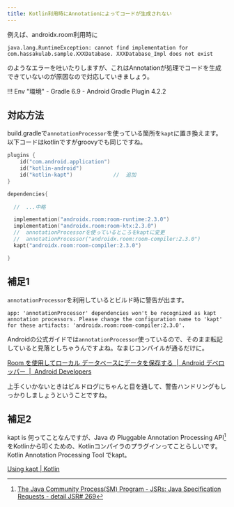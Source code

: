 ```yaml
---
title: Kotlin利用時にAnnotationによってコードが生成されない
---
```


例えば、androidx.room利用時に
```
java.lang.RuntimeException: cannot find implementation for com.hassakulab.sample.XXXDatabase. XXXDatabase_Impl does not exist
```
のようなエラーを吐いたりしますが、これはAnnotationが処理でコードを生成できていないのが原因なので対応していきましょう。

!!! Env "環境"
    - Gradle 6.9
    - Android Gradle Plugin 4.2.2


## 対応方法

build.gradleで`annotationProcessor`を使っている箇所を`kapt`に置き換えます。  
以下コードはkotlinですがgroovyでも同じですね。

```kts
plugins {
    id("com.android.application")
    id("kotlin-android")
    id("kotlin-kapt")             //  追加
}

dependencies{
  
  //  ...中略

  implementation("androidx.room:room-runtime:2.3.0")
  implementation("androidx.room:room-ktx:2.3.0")
  //  annotationProcessorを使っているところをkaptに変更
  //  annotationProcessor("androidx.room:room-compiler:2.3.0")
  kapt("androidx.room:room-compiler:2.3.0")

}
```

## 補足1

`annotationProcessor`を利用しているとビルド時に警告が出ます。
```
app: 'annotationProcessor' dependencies won't be recognized as kapt annotation processors. Please change the configuration name to 'kapt' for these artifacts: 'androidx.room:room-compiler:2.3.0'.
```
Androidの公式ガイドでは`annotationProcessor`使っているので、そのまま転記していると見落としちゃうんですよね。なまじコンパイルが通るだけに。

[Room を使用してローカル データベースにデータを保存する  |  Android デベロッパー  |  Android Developers](https://developer.android.com/training/data-storage/room?hl=ja#groovy)

上手くいかないときはビルドログにちゃんと目を通して、警告ハンドリングもしっかりしましょうということですね。

## 補足2

kapt is 何ってことなんですが、Java の Pluggable Annotation Processing API[^1]をKotlinから叩くための、Kotlinコンパイラのプラグインってことらしいです。Kotlin Annotation Processing Tool でkapt。

[Using kapt | Kotlin](https://kotlinlang.org/docs/kapt.html) 

[^1]: [The Java Community Process(SM) Program - JSRs: Java Specification Requests - detail JSR# 269](https://jcp.org/en/jsr/detail?id=269)

